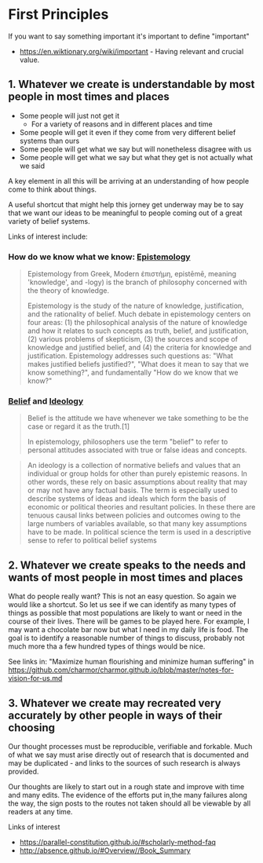 # First Principles

If you want to say something important it's important to define "important"

* https://en.wiktionary.org/wiki/important - Having relevant and crucial value.

## 1. Whatever we create is understandable by most people in most times and places

* Some people will just not get it
	* For a variety of reasons and in different places and time
* Some people will get it even if they come from very different belief systems than ours
* Some people will get what we say but will nonetheless disagree with us
* Some people will get what we say but what they get is not actually what we said

A key element in all this will be arriving at an understanding of how people come to think about things.

A useful shortcut that might help this jorney get underway may be to say that we want our ideas to be meaningful to people coming out of a great variety of belief systems.


Links of interest include:


### How do we know what we know: [Epistemology]( https://en.wikipedia.org/wiki/Epistemology )

> Epistemology from Greek, Modern ἐπιστήμη, epistēmē, meaning 'knowledge', and -logy) is the branch of philosophy concerned with the theory of knowledge.
>
> Epistemology is the study of the nature of knowledge, justification, and the rationality of belief. Much debate in epistemology centers on four areas: (1) the philosophical analysis of the nature of knowledge and how it relates to such concepts as truth, belief, and justification, (2) various problems of skepticism, (3) the sources and scope of knowledge and justified belief, and (4) the criteria for knowledge and justification. Epistemology addresses such questions as: "What makes justified beliefs justified?", "What does it mean to say that we know something?", and fundamentally "How do we know that we know?"

### [Belief]( https://en.wikipedia.org/wiki/Belief ) and [Ideology]( https://en.wikipedia.org/wiki/Ideology )

> Belief is the attitude we have whenever we take something to be the case or regard it as the truth.[1]
>
> In epistemology, philosophers use the term "belief" to refer to personal attitudes associated with true or false ideas and concepts.

> An ideology is a collection of normative beliefs and values that an individual or group holds for other than purely epistemic reasons. In other words, these rely on basic assumptions about reality that may or may not have any factual basis. The term is especially used to describe systems of ideas and ideals which form the basis of economic or political theories and resultant policies. In these there are tenuous causal links between policies and outcomes owing to the large numbers of variables available, so that many key assumptions have to be made. In political science the term is used in a descriptive sense to refer to political belief systems


## 2. Whatever we create speaks to the needs and wants of most people in most times and places

What do people really want? This is not an easy question. So again we would like a shortcut. So let us see if we can identify as many types of things as possible that most populations are likely to want or need in the course of their lives. There will be games to be played here. For example, I may want a chocolate bar now but what I need in my daily life is food. The goal is to identify a reasonable number of things to discuss, probably not much more tha a few hundred types of things would be nice.

See links in: "Maximize human flourishing and minimize human suffering" in https://github.com/charmor/charmor.github.io/blob/master/notes-for-vision-for-us.md



## 3. Whatever we create may recreated very accurately by other people in ways of their choosing

Our thought processes must be reproducible, verifiable and forkable. Much of what we say must arise directly out of research that is documented and may be duplicated - and links to the sources of such research is always provided.

Our thoughts are likely to start out in a rough state and improve with time and many edits. The evidence of the efforts put in,the many failures along the way, the sign posts to the routes not taken should all be viewable by all readers at any time.




Links of interest

* https://parallel-constitution.github.io/#scholarly-method-faq
* http://absence.github.io/#Overview//Book_Summary